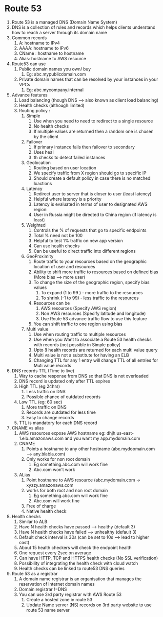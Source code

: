 # Route 53

1. Route 53 is a managed DNS (Domain Name System)
2. DNS is a collection of rules and records which helps clients understand how to reach a server through its domain name
3. Common records
    1. A: hostname to IPv4
    2. AAAA: hostname to IPv6
    3. CName : hostname to hostname
    4. Alias: hostname to AWS resource
4. Route53 can use
    1. Public domain names you own/ buy
        1. Eg: abc.mypublicdomain.com
    2. Private domain names that can be resolved by your instances in your VPCs
        1. Eg: abc.mycompany.internal
5. Advance features
    1. Load balancing (though DNS —> also known as client load balancing)
    2. Health checks (although limited)
    3. Routing policy :
        1. Simple
            1. Use when you need to need to redirect to a single resource
            2. No health checks
            3. If multiple values are returned then a random one is chosen by the client
        2. Failover
            1. If primary instance fails then failover to secondary 
            2. Uses heal
            3. th checks to detect failed instances
        3. Geolocation
            1. Routing based on user location
            2. We specify traffic from X region should go to specific IP
            3. Should create a default policy in case there is no matched loactions
        4. Latency
            1. Redirect user to server that is closer to user (least latency)
            2. Helpful where latency is a priority
            3. Latency is evaluated in terms of user to designated AWS region
            4. User in Russia might be directed to China region (if latency is least)
        5. Weighted
            1. Controls the % of requests that go to specific endpoints
            2. Total % need not be 100
            3. Helpful to test 1% traffic on new app version
            4. Can use health checks
            5. Can be useful to direct traffic into different regions
        6. GeoProximity
            1. Route traffic to your resources based on the geographic location of user and resources
            2. Ability to shift more traffic to resources based on defined bias (More bias —> more user)
            3. To change the size of the geographic region, specify bias values
                1. To expand (1 to 99 ) - more traffic to the resources
                2. To shrink (-1 to 99) - less traffic to the resources
            4. Resources can be 
                1. AWS resources (Specify AWS region)
                2. Non AWS resources (Specify latitude and longitude)
                3. Use Route 53 advance traffic flow to use this feature
            5. You can shift traffic to one region using bias
        7. Multi value
            1. Use when routing traffic to multiple resources
            2. Use when you Want to associate a Route 53 health checks with records (not possible in Simple policy)
            3. Upto 8 health records are returned for each multi value query
            4. Multi value is not a substitute for having an ELB
            5. Changing TTL for any 1 entry will change TTL of all entries for Muti value records
6. DNS records TTL (Time to live)
    1. Way to cache response from DNS so that DNS is not overloaded
    2. DNS record is updated only after TTL expires
    3. High TTL (eg 24hrs)
        1. Less traffic on DNS
        2. Possible chance of outdated records
    4. Low TTL (eg: 60 sec)
        1. More traffic on DNS
        2. Records are outdated for less time
        3. Easy to change records
    5. TTL is mandatory for each DNS record
7. CNAME vs alias
    1. AWS resources expose AWS hostname eg: dhjh.us-east-1.elb.amazonaws.com and you want my app.mydomain.com
    2. CNAME
        1. Points a hostname to any other hostname (abc.mydoomain.com —> any.blabla.com)
        2. Only works for non root domain
            1. Eg something.abc.com will work fine
            2. Abc.com won’t work
    3. ALias
        1. Point hostname to AWS resource (abc.mydomain.com -> xyzzy.amazonaws.com
        2. works for both root and non root domain
            1. Eg something.abc.com will work fine
            2. Abc.com will work fine
        3. Free of charge
        4. Native health check
8. Health checks
    1. Similar to ALB
    2. Have N health checks have passed —> healthy (default 3)
    3. Have N health checks have failed —> unhealthy (default 3)
    4. Default check interval is 30s (can be set to 10s —> lead to higher cost)
    5. About 15 health checkers will check the endpoint health
    6. One request every 2sec on average
    7. Can have HTTP, TCP and HTTPS health checks (No SSL verification)
    8. Possibility of integrating the health check with cloud watch
    9. Health checks can be linked to route53 DNS queries
9. Route 53 as a registrar
    1. A domain name registrar is an organisation that manages the reservation of internet domain names
    2. Domain registrar !=DNS
    3. You can use 3rd party registrar with AWS Route 53
        1. Create a hosted zone in route 53
        2. Update Name server (NS) records on 3rd party website to use route 53 name server
